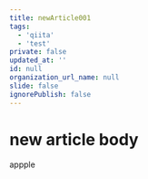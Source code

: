 ```yaml
---
title: newArticle001
tags:
  - 'qiita'
  - 'test'
private: false
updated_at: ''
id: null
organization_url_name: null
slide: false
ignorePublish: false
---
```

# new article body
appple